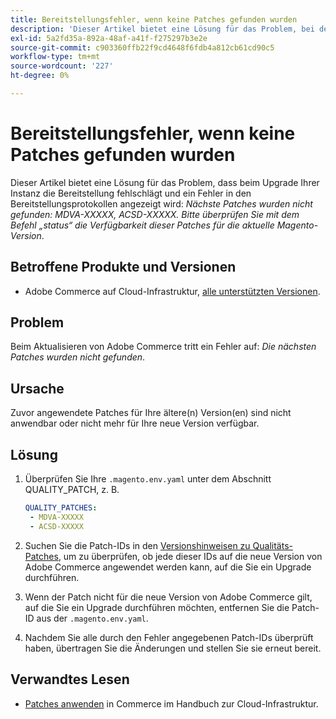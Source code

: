 ```yaml
---
title: Bereitstellungsfehler, wenn keine Patches gefunden wurden
description: 'Dieser Artikel bietet eine Lösung für das Problem, bei dem ein Fehler angezeigt wird *Die nächsten Patches wurden nicht gefunden: MDVA-XXXXX, ACSD-XXXXX. Bitte überprüfen Sie mit dem Befehl ''status'', ob diese Patches für die aktuelle Magento-Version* verfügbar sind.'
exl-id: 5a2fd35a-892a-48af-a41f-f275297b3e2e
source-git-commit: c903360ffb22f9cd4648f6fdb4a812cb61cd90c5
workflow-type: tm+mt
source-wordcount: '227'
ht-degree: 0%

---
```


# Bereitstellungsfehler, wenn keine Patches gefunden wurden

Dieser Artikel bietet eine Lösung für das Problem, dass beim Upgrade Ihrer Instanz die Bereitstellung fehlschlägt und ein Fehler in den Bereitstellungsprotokollen angezeigt wird: *Nächste Patches wurden nicht gefunden: MDVA-XXXXX, ACSD-XXXXX. Bitte überprüfen Sie mit dem Befehl „status“ die Verfügbarkeit dieser Patches für die aktuelle Magento-Version*.

## Betroffene Produkte und Versionen

* Adobe Commerce auf Cloud-Infrastruktur, [alle unterstützten Versionen](https://magento.com/sites/default/files/magento-software-lifecycle-policy.pdf).


## Problem

Beim Aktualisieren von Adobe Commerce tritt ein Fehler auf: *Die nächsten Patches wurden nicht gefunden*.

## Ursache

Zuvor angewendete Patches für Ihre ältere(n) Version(en) sind nicht anwendbar oder nicht mehr für Ihre neue Version verfügbar.

## Lösung

1. Überprüfen Sie Ihre `.magento.env.yaml` unter dem Abschnitt QUALITY_PATCH, z. B.

   ```yaml
   QUALITY_PATCHES:
    - MDVA-XXXXX
    - ACSD-XXXXX
   ```

1. Suchen Sie die Patch-IDs in den [Versionshinweisen zu Qualitäts-Patches](/docs/commerce-operations/tools/quality-patches-tool/release-notes.html), um zu überprüfen, ob jede dieser IDs auf die neue Version von Adobe Commerce angewendet werden kann, auf die Sie ein Upgrade durchführen.
1. Wenn der Patch nicht für die neue Version von Adobe Commerce gilt, auf die Sie ein Upgrade durchführen möchten, entfernen Sie die Patch-ID aus der `.magento.env.yaml`.
1. Nachdem Sie alle durch den Fehler angegebenen Patch-IDs überprüft haben, übertragen Sie die Änderungen und stellen Sie sie erneut bereit.

## Verwandtes Lesen

* [Patches anwenden](/docs/commerce-cloud-service/user-guide/develop/upgrade/apply-patches.html?lang=en#apply-a-patch-in-a-local-environment) in Commerce im Handbuch zur Cloud-Infrastruktur.
